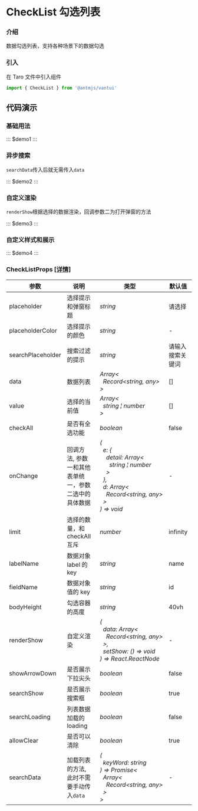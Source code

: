 # CheckList 勾选列表

### 介绍

数据勾选列表，支持各种场景下的数据勾选

### 引入

在 Taro 文件中引入组件

```js
import { CheckList } from '@antmjs/vantui'
```

## 代码演示

### 基础用法

::: $demo1 :::

### 异步搜索

`searchData`传入后就无需传入`data`

::: $demo2 :::

### 自定义渲染

`renderShow`根据选择的数据渲染，回调参数二为打开弹窗的方法

::: $demo3 :::

### 自定义样式和展示

::: $demo4 :::

### CheckListProps [[详情]](https://github.com/AntmJS/vantui/tree/main/packages/vantui/types/check-list.d.ts)

| 参数              | 说明                                                 | 类型                                                                                                                                                                                                                                                                                                                                                                                                                                                               | 默认值           | 必填    |
| ----------------- | ---------------------------------------------------- | ------------------------------------------------------------------------------------------------------------------------------------------------------------------------------------------------------------------------------------------------------------------------------------------------------------------------------------------------------------------------------------------------------------------------------------------------------------------ | ---------------- | ------- |
| placeholder       | 选择提示和弹窗标题                                   | _&nbsp;&nbsp;string<br/>_                                                                                                                                                                                                                                                                                                                                                                                                                                          | 请选择           | `false` |
| placeholderColor  | 选择提示的颜色                                       | _&nbsp;&nbsp;string<br/>_                                                                                                                                                                                                                                                                                                                                                                                                                                          | -                | `false` |
| searchPlaceholder | 搜索过滤的提示                                       | _&nbsp;&nbsp;string<br/>_                                                                                                                                                                                                                                                                                                                                                                                                                                          | 请输入搜索关键词 | `false` |
| data              | 数据列表                                             | _&nbsp;&nbsp;Array<<br/>&nbsp;&nbsp;&nbsp;&nbsp;Record<string,&nbsp;any><br/>&nbsp;&nbsp;><br/>_                                                                                                                                                                                                                                                                                                                                                                   | []               | `false` |
| value             | 选择的当前值                                         | _&nbsp;&nbsp;Array<<br/>&nbsp;&nbsp;&nbsp;&nbsp;string&nbsp;&brvbar;&nbsp;number<br/>&nbsp;&nbsp;><br/>_                                                                                                                                                                                                                                                                                                                                                           | []               | `false` |
| checkAll          | 是否有全选功能                                       | _&nbsp;&nbsp;boolean<br/>_                                                                                                                                                                                                                                                                                                                                                                                                                                         | false            | `false` |
| onChange          | 回调方法, 参数一和其他表单统一，参数二选中的具体数据 | _&nbsp;&nbsp;(<br/>&nbsp;&nbsp;&nbsp;&nbsp;e:&nbsp;{<br/>&nbsp;&nbsp;&nbsp;&nbsp;&nbsp;&nbsp;detail:&nbsp;Array<<br/>&nbsp;&nbsp;&nbsp;&nbsp;&nbsp;&nbsp;&nbsp;&nbsp;string&nbsp;&brvbar;&nbsp;number<br/>&nbsp;&nbsp;&nbsp;&nbsp;&nbsp;&nbsp;><br/>&nbsp;&nbsp;&nbsp;&nbsp;},<br/>&nbsp;&nbsp;&nbsp;&nbsp;d:&nbsp;Array<<br/>&nbsp;&nbsp;&nbsp;&nbsp;&nbsp;&nbsp;Record<string,&nbsp;any><br/>&nbsp;&nbsp;&nbsp;&nbsp;><br/>&nbsp;&nbsp;)&nbsp;=>&nbsp;void<br/>_ | -                | `false` |
| limit             | 选择的数量，和 checkAll 互斥                         | _&nbsp;&nbsp;number<br/>_                                                                                                                                                                                                                                                                                                                                                                                                                                          | infinity         | `false` |
| labelName         | 数据对象 label 的 key                                | _&nbsp;&nbsp;string<br/>_                                                                                                                                                                                                                                                                                                                                                                                                                                          | name             | `false` |
| fieldName         | 数据对象值的 key                                     | _&nbsp;&nbsp;string<br/>_                                                                                                                                                                                                                                                                                                                                                                                                                                          | id               | `false` |
| bodyHeight        | 勾选容器的高度                                       | _&nbsp;&nbsp;string<br/>_                                                                                                                                                                                                                                                                                                                                                                                                                                          | 40vh             | `false` |
| renderShow        | 自定义渲染                                           | _&nbsp;&nbsp;(<br/>&nbsp;&nbsp;&nbsp;&nbsp;data:&nbsp;Array<<br/>&nbsp;&nbsp;&nbsp;&nbsp;&nbsp;&nbsp;Record<string,&nbsp;any><br/>&nbsp;&nbsp;&nbsp;&nbsp;>,<br/>&nbsp;&nbsp;&nbsp;&nbsp;setShow:&nbsp;()&nbsp;=>&nbsp;void<br/>&nbsp;&nbsp;)&nbsp;=>&nbsp;React.ReactNode<br/>_                                                                                                                                                                                   | -                | `false` |
| showArrowDown     | 是否展示下拉尖头                                     | _&nbsp;&nbsp;boolean<br/>_                                                                                                                                                                                                                                                                                                                                                                                                                                         | false            | `false` |
| searchShow        | 是否展示搜索框                                       | _&nbsp;&nbsp;boolean<br/>_                                                                                                                                                                                                                                                                                                                                                                                                                                         | true             | `false` |
| searchLoading     | 列表数据加载的 loading                               | _&nbsp;&nbsp;boolean<br/>_                                                                                                                                                                                                                                                                                                                                                                                                                                         | false            | `false` |
| allowClear        | 是否可以清除                                         | _&nbsp;&nbsp;boolean<br/>_                                                                                                                                                                                                                                                                                                                                                                                                                                         | true             | `false` |
| searchData        | 加载列表的方法, 此时不需要手动传入`data`             | _&nbsp;&nbsp;(<br/>&nbsp;&nbsp;&nbsp;&nbsp;keyWord:&nbsp;string<br/>&nbsp;&nbsp;)&nbsp;=>&nbsp;Promise<<br/>&nbsp;&nbsp;&nbsp;&nbsp;Array<<br/>&nbsp;&nbsp;&nbsp;&nbsp;&nbsp;&nbsp;Record<string,&nbsp;any><br/>&nbsp;&nbsp;&nbsp;&nbsp;><br/>&nbsp;&nbsp;><br/>_                                                                                                                                                                                                  | -                | `false` |
